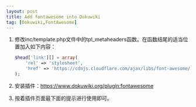 ```yaml
---
layout: post
title: Add fontawesome into Dokuwiki
tag: [Dokuwiki,FontAwesome]
---
```


<!--break-->

1. 修改inc/template.php文件中的tpl_metaheaders函数。在函数结尾的适当位置加入如下内容：

   ```php
   $head['link'][] = array(
       'rel' => 'stylesheet',
       'href' => 'https://cdnjs.cloudflare.com/ajax/libs/font-awesome/4.7.0/css/font-awesome.min.css'
   );
   ```

2. 安装插件：https://www.dokuwiki.org/plugin:fontawesome

3. 按着插件页面最下面的提示进行使用即可。


